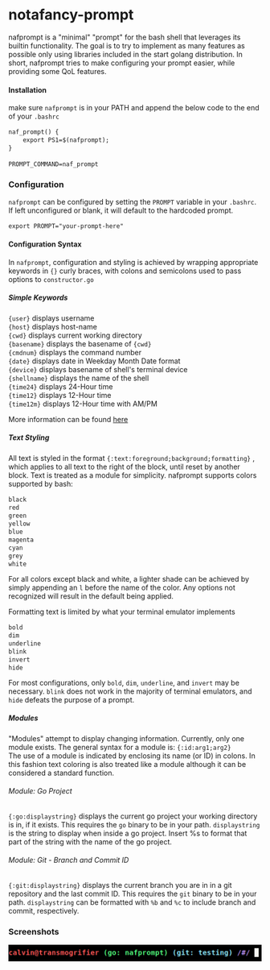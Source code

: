 # notafancy-prompt

nafprompt is a "minimal" "prompt" for the bash shell that leverages its builtin functionality. The goal is to try to implement as many features as possible only using libraries included in the start golang distribution.
In short, nafprompt tries to make configuring your prompt easier, while providing some QoL features.

#### Installation

make sure `nafprompt` is in your PATH and append the below code to the end of your `.bashrc`

```
naf_prompt() { 
    export PS1=$(nafprompt); 
}

PROMPT_COMMAND=naf_prompt
```

### Configuration

`nafprompt` can be configured by setting the `PROMPT` variable in your `.bashrc`. If left unconfigured or blank, it will default to the hardcoded prompt.
```
export PROMPT="your-prompt-here"
```

#### Configuration Syntax

In `nafprompt`, configuration and styling is achieved by wrapping appropriate keywords in `{}` curly braces, with colons and semicolons used to pass options to `constructor.go`

##### Simple Keywords

`{user}` displays username\
`{host}` displays host-name\
`{cwd}` displays current working directory\
`{basename}` displays the basename of `{cwd}`\
`{cmdnum}` displays the command number\
`{date}` displays date in Weekday Month Date format\
`{device}` displays basename of shell's terminal device\
`{shellname}` displays the name of the shell\
`{time24}` displays 24-Hour time\
`{time12}` displays 12-Hour time\
`{time12m}` displays 12-Hour time with AM/PM

More information can be found [here](https://tldp.org/HOWTO/Bash-Prompt-HOWTO/bash-prompt-escape-sequences.html)

##### Text Styling

All text is styled in the format `{:text:foreground;background;formatting}` , which applies to all text to the right of the block, until reset by another block. Text is treated as a module for simplicity.
nafprompt supports colors supported by bash:

```
black
red
green
yellow
blue
magenta
cyan
grey
white
```

For all colors except black and white, a lighter shade can be achieved by simply appending an `l` before the name of the color. Any options not recognized will result in the default being applied.

Formatting text is limited by what your terminal emulator implements

```
bold
dim
underline
blink
invert
hide
```

For most configurations, only `bold`, `dim`, `underline`, and `invert` may be necessary. `blink` does not work in the majority of terminal emulators, and `hide` defeats the purpose of a prompt.

##### Modules

"Modules" attempt to display changing information. Currently, only one module exists. The general syntax for a module is:
`{:id:arg1;arg2}`\
The use of a module is indicated by enclosing its name (or ID) in colons. In this fashion text coloring is also treated like a module although it can be considered a standard function.

###### Module: Go Project

`{:go:displaystring}` displays the current go project your working directory is in, if it exists.
This requires the `go` binary to be in your path.
`displaystring` is the string to display when inside a go project. Insert %s to format that part of the string with the name of the go project.

###### Module: Git - Branch and Commit ID

`{:git:displaystring}` displays the current branch you are in in a git repository and the last commit ID.
This requires the `git` binary to be in your path.
`displaystring` can be formatted with `%b` and `%c` to include branch and commit, respectively.

### Screenshots
![](assets/screenshot_1.png)